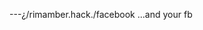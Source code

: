 ---¿/rimamber.hack./facebook 
...and your fb


<!---
avibera6/avibera6 is a ✨ special ✨ repository because its `README.md` (this file) appears on your GitHub profile.
You can click the Preview link to take a look at your changes.
--->
